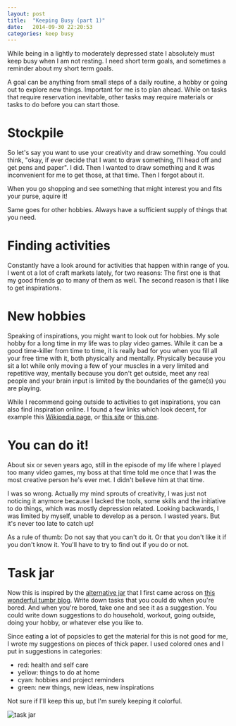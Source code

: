 ```yaml
---
layout: post
title:  "Keeping Busy (part 1)"
date:   2014-09-30 22:20:53
categories: keep busy
---
```


While being in a lightly to moderately depressed state I absolutely must keep busy when I am not resting. I need short term goals, and sometimes a reminder about my short term goals.

A goal can be anything from small steps of a daily routine, a hobby or going out to explore new things. Important for me is to plan ahead. While on tasks that require reservation inevitable, other tasks may require materials or tasks to do before you can start those. 

# Stockpile

So let's say you want to use your creativity and draw something. You could think, "okay, if ever decide that I want to draw something, I'll head off and get pens and paper". I did. Then I wanted to draw something and it was inconvenient for me to get those, at that time. Then I forgot about it.

When you go shopping and see something that might interest you and fits your purse, aquire it! 

Same goes for other hobbies. Always have a sufficient supply of things that you need.

# Finding activities

Constantly have a look around for activities that happen within range of you. I went ot a lot of craft markets lately, for two reasons: The first one is that my good friends go to many of them as well. The second reason is that I like to get inspirations. 

# New hobbies

Speaking of inspirations, you might want to look out for hobbies. My sole hobby for a long time in my life was to play video games. While it can be a good time-killer from time to time, it is really bad for you when you fill all your free time with it, both physically and mentally. Physically because you sit a lot while only moving a few of your muscles in a very limited and repetitive way, mentally because you don't get outside, meet any real people and your brain input is limited by the boundaries of the game(s) you are playing.

While I recommend going outside to activities to get inspirations, you can also find inspiration online. I found a few links which look decent, for example this [Wikipedia page][hobbies1], or [this site][hobbies2] or [this one][hobbies3].

# You can do it!

About six or seven years ago, still in the episode of my life where I played too many video games, my boss at that time told me once that I was the most creative person he's ever met. I didn't believe him at that time.

I was so wrong. Actually my mind sprouts of creativity, I was just not noticing it anymore because I lacked the tools, some skills and the initiative to do things, which was mostly depression related. Looking backwards, I was limited by myself, unable to develop as a person. I wasted years. But it's never too late to catch up!

As a rule of thumb: Do not say that you can't do it. Or that you don't like it if you don't know it. You'll have to try to find out if you do or not. 

# Task jar
Now this is inspired by the [alternative jar] that I first came across on [this wonderful tumbr blog][self-care-kit]. Write down tasks that you could do when you're bored. And when you're bored, take one and see it as a suggestion. You could write down suggestions to do household, workout, going outside, doing your hobby, or whatever else you like to.

Since eating a lot of popsicles to get the material for this is not good for me, I wrote my suggestions on pieces of thick paper. I used colored ones and I put in suggestions in categories: 

- red: health and self care
- yellow: things to do at home
- cyan: hobbies and project reminders
- green: new things, new ideas, new inspirations

Not sure if I'll keep this up, but I'm surely keeping it colorful.

![task jar](http://i.imgur.com/8YrRUEe.jpg)

[hobbies1]: http://en.wikipedia.org/wiki/List_of_hobbies
[hobbies2]: http://www.stormthecastle.com/the-list-of-hobbies.htm
[hobbies3]: http://www.notsoboringlife.com/list-of-hobbies/
[alternative jar]: http://recoveryisbeautiful.tumblr.com/post/85478845844/lucysweatslove-making-an-alternatives-jar
[self-care-kit]: http://self-care-kit.tumblr.com/


